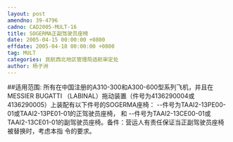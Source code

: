 ```yaml
---
layout: post
amendno: 39-4796
cadno: CAD2005-MULT-16
title: SOGERMA正副驾驶员座椅
date: 2005-04-15 00:00:00 +0800
effdate: 2005-04-18 00:00:00 +0800
tag: MULT
categories: 民航西北地区管理局适航审定处
author: 杨子洲
---
```


##适用范围:
所有在中国注册的A310-300和A300-600型系列飞机，并且在MESSIER BUGATTI （LABINAL）拖动装置（件号为4136290004或4136290005）上装配有以下件号的SOGERMA座椅：
--件号为TAAI2-13PE00-01或TAAI2-13PE01-01的正驾驶员座椅，
和 --件号为TAAI2-13CE00-01或TAAI2-13CE01-01的副驾驶员座椅。备件：营运人有责任保证当正副驾驶员座椅被替换时，考虑本指
令的要求。

